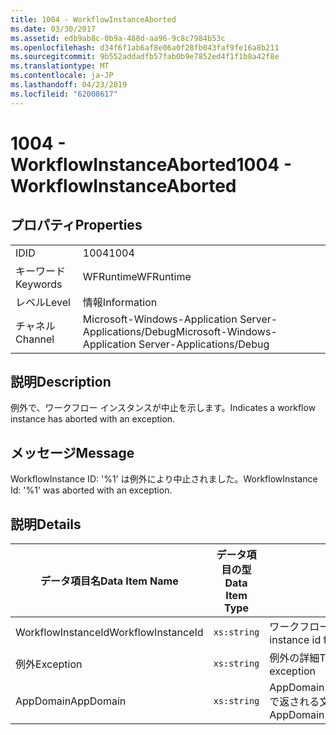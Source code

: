 ```yaml
---
title: 1004 - WorkflowInstanceAborted
ms.date: 03/30/2017
ms.assetid: edb9ab8c-0b9a-488d-aa96-9c8c7984b53c
ms.openlocfilehash: d34f6f1ab6af8e06a0f28fb043faf9fe16a8b211
ms.sourcegitcommit: 9b552addadfb57fab0b9e7852ed4f1f1b8a42f8e
ms.translationtype: MT
ms.contentlocale: ja-JP
ms.lasthandoff: 04/23/2019
ms.locfileid: "62008617"
---
```

# <a name="1004---workflowinstanceaborted"></a><span data-ttu-id="611ec-102">1004 - WorkflowInstanceAborted</span><span class="sxs-lookup"><span data-stu-id="611ec-102">1004 - WorkflowInstanceAborted</span></span>

## <a name="properties"></a><span data-ttu-id="611ec-103">プロパティ</span><span class="sxs-lookup"><span data-stu-id="611ec-103">Properties</span></span>

|||
|-|-|
|<span data-ttu-id="611ec-104">ID</span><span class="sxs-lookup"><span data-stu-id="611ec-104">ID</span></span>|<span data-ttu-id="611ec-105">1004</span><span class="sxs-lookup"><span data-stu-id="611ec-105">1004</span></span>|
|<span data-ttu-id="611ec-106">キーワード</span><span class="sxs-lookup"><span data-stu-id="611ec-106">Keywords</span></span>|<span data-ttu-id="611ec-107">WFRuntime</span><span class="sxs-lookup"><span data-stu-id="611ec-107">WFRuntime</span></span>|
|<span data-ttu-id="611ec-108">レベル</span><span class="sxs-lookup"><span data-stu-id="611ec-108">Level</span></span>|<span data-ttu-id="611ec-109">情報</span><span class="sxs-lookup"><span data-stu-id="611ec-109">Information</span></span>|
|<span data-ttu-id="611ec-110">チャネル</span><span class="sxs-lookup"><span data-stu-id="611ec-110">Channel</span></span>|<span data-ttu-id="611ec-111">Microsoft-Windows-Application Server-Applications/Debug</span><span class="sxs-lookup"><span data-stu-id="611ec-111">Microsoft-Windows-Application Server-Applications/Debug</span></span>|

## <a name="description"></a><span data-ttu-id="611ec-112">説明</span><span class="sxs-lookup"><span data-stu-id="611ec-112">Description</span></span>

<span data-ttu-id="611ec-113">例外で、ワークフロー インスタンスが中止を示します。</span><span class="sxs-lookup"><span data-stu-id="611ec-113">Indicates a workflow instance has aborted with an exception.</span></span>

## <a name="message"></a><span data-ttu-id="611ec-114">メッセージ</span><span class="sxs-lookup"><span data-stu-id="611ec-114">Message</span></span>

<span data-ttu-id="611ec-115">WorkflowInstance ID: '%1' は例外により中止されました。</span><span class="sxs-lookup"><span data-stu-id="611ec-115">WorkflowInstance Id: '%1' was aborted with an exception.</span></span>

## <a name="details"></a><span data-ttu-id="611ec-116">説明</span><span class="sxs-lookup"><span data-stu-id="611ec-116">Details</span></span>

|<span data-ttu-id="611ec-117">データ項目名</span><span class="sxs-lookup"><span data-stu-id="611ec-117">Data Item Name</span></span>|<span data-ttu-id="611ec-118">データ項目の型</span><span class="sxs-lookup"><span data-stu-id="611ec-118">Data Item Type</span></span>|<span data-ttu-id="611ec-119">説明</span><span class="sxs-lookup"><span data-stu-id="611ec-119">Description</span></span>|
|--------------------|--------------------|-----------------|
|<span data-ttu-id="611ec-120">WorkflowInstanceId</span><span class="sxs-lookup"><span data-stu-id="611ec-120">WorkflowInstanceId</span></span>|`xs:string`|<span data-ttu-id="611ec-121">ワークフローのインスタンス ID</span><span class="sxs-lookup"><span data-stu-id="611ec-121">The instance id for the workflow</span></span>|
|<span data-ttu-id="611ec-122">例外</span><span class="sxs-lookup"><span data-stu-id="611ec-122">Exception</span></span>|`xs:string`|<span data-ttu-id="611ec-123">例外の詳細</span><span class="sxs-lookup"><span data-stu-id="611ec-123">The exception details for the exception</span></span>|
|<span data-ttu-id="611ec-124">AppDomain</span><span class="sxs-lookup"><span data-stu-id="611ec-124">AppDomain</span></span>|`xs:string`|<span data-ttu-id="611ec-125">AppDomain.CurrentDomain.FriendlyName で返される文字列。</span><span class="sxs-lookup"><span data-stu-id="611ec-125">The string returned by AppDomain.CurrentDomain.FriendlyName.</span></span>|
